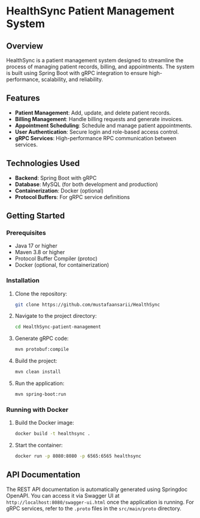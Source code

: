 # HealthSync Patient Management System

## Overview
HealthSync is a patient management system designed to streamline the process of managing patient records, billing, and appointments. The system is built using Spring Boot with gRPC integration to ensure high-performance, scalability, and reliability.

## Features
- **Patient Management**: Add, update, and delete patient records.
- **Billing Management**: Handle billing requests and generate invoices.
- **Appointment Scheduling**: Schedule and manage patient appointments.
- **User Authentication**: Secure login and role-based access control.
- **gRPC Services**: High-performance RPC communication between services.

## Technologies Used
- **Backend**: Spring Boot with gRPC
- **Database**: MySQL (for both development and production)
- **Containerization**: Docker (optional)
- **Protocol Buffers**: For gRPC service definitions

## Getting Started

### Prerequisites
- Java 17 or higher
- Maven 3.8 or higher
- Protocol Buffer Compiler (protoc)
- Docker (optional, for containerization)

### Installation
1. Clone the repository:
   ```bash
   git clone https://github.com/mustafaansarii/HealthSync
   ```
2. Navigate to the project directory:
   ```bash
   cd HealthSync-patient-management
   ```
3. Generate gRPC code:
   ```bash
   mvn protobuf:compile
   ```
4. Build the project:
   ```bash
   mvn clean install
   ```
5. Run the application:
   ```bash
   mvn spring-boot:run
   ```

### Running with Docker
1. Build the Docker image:
   ```bash
   docker build -t healthsync .
   ```
2. Start the container:
   ```bash
   docker run -p 8080:8080 -p 6565:6565 healthsync
   ```

## API Documentation
The REST API documentation is automatically generated using Springdoc OpenAPI. You can access it via Swagger UI at `http://localhost:8080/swagger-ui.html` once the application is running. For gRPC services, refer to the `.proto` files in the `src/main/proto` directory.

